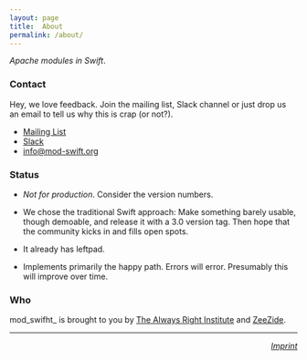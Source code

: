 ```yaml
---
layout: page
title:  About
permalink: /about/
---
```


*Apache modules in Swift*.

### Contact

Hey, we love feedback. Join the mailing list, Slack channel or just drop us
an email to tell us why this is crap (or not?).

- [Mailing List](https://groups.google.com/d/forum/mod_swift)
- [Slack](http://slack.noze.io)
- [info@mod-swift.org](mailto:info@mod-swift.org)


### Status

- *Not for production*. Consider the version numbers.

- We chose the traditional Swift approach:
  Make something barely usable, though demoable,
  and release it with a 3.0 version tag.
  Then hope that the community kicks in and fills open spots.

- It already has leftpad.

- Implements primarily the happy path. Errors will error. Presumably this
  will improve over time.
  
### Who

mod_swifht_ is brought to you by
[The Always Right Institute](http://www.alwaysrightinstitute.com)
and
[ZeeZide](http://zeezide.de).

<hr />

<div style="text-align: right;">
  <i><a href="http://zeezide.com/contact.html">Imprint</a></i>
</div>
